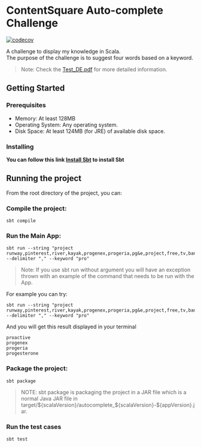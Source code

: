 # ContentSquare Auto-complete Challenge

[![codecov](https://codecov.io/gh/Amraneze/AutoComplete/branch/master/graph/badge.svg)](https://codecov.io/gh/Amraneze/AutoComplete)

A challenge to display my knowledge in Scala. 
<br />
The purpose of the challenge is to suggest four words based on a keyword.

>Note: Check the [Test_DE.pdf](docs/Test_DE.pdf) for more detailed information.

## Getting Started

### Prerequisites

* Memory: At least 128MB
* Operating System: Any operating system.
* Disk Space: At least 124MB (for JRE) of available disk space.

### Installing

**You can follow this link [Install Sbt](https://www.scala-sbt.org/release/docs/Setup.html) to install Sbt**

## Running the project

From the root directory of the project, you can:

### Compile the project:
```
sbt compile
```

### Run the Main App:
```
sbt run --string "project runway,pinterest,river,kayak,progenex,progeria,pg&e,project,free,tv,bank,proactive,progesterone,press,democrat,priceline,pandora,reprobe,paypal" --delimiter "," --keyword "pro"
```
>Note: If you use sbt run without argument you will have an exception thrown with an example of the command that needs to be run with the App.

For example you can try:
```
sbt run --string "project runway,pinterest,river,kayak,progenex,progeria,pg&e,project,free,tv,bank,proactive,progesterone,press,democrat,priceline,pandora,reprobe,paypal" --delimiter "," --keyword "pro"
```
And you will get this result displayed in your terminal
```
proactive
progenex
progeria
progesterone
```

### Package the project:
```
sbt package
```
>NOTE: sbt package is packaging the project in a JAR file which is a normal Java JAR file in target/${scalaVersion}/autocomplete_${scalaVersion}-${appVersion}.jar.
### Run the test cases
```
sbt test
```